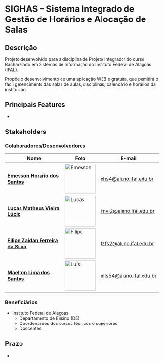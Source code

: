 # SIGHAS – Sistema Integrado de Gestão de Horários e Alocação de Salas

## Descrição

Projeto desenvolvido para a disciplina de Projeto Integrador do curso Bacharelado em Sistemas de Informação do Instituto Federal de Alagoas (IFAL).

Propõe o desenvolvimento de uma aplicação WEB e gratuíta, que pemitirá o fácil gerencimento das salas de aulas, disciplinas, calendário e horários da instituição.

## Principais Features

- 

## Stakeholders

### Colaboradores/Desenvolvedores

| Nome                                  | Foto                                                                                           | E-mail                          |
|---------------------------------------|------------------------------------------------------------------------------------------------|---------------------------------|
| **[Emesson Horário dos Santos](https://github.com/emessonhoracio)**        | <img src="https://avatars.githubusercontent.com/u/61273469?v=4" width="100" alt="Emesson">     | ehs4@aluno.ifal.edu.br         |
| **[Lucas Matheus Vieira Lúcio](https://github.com/Casterrr)**        | <img src="https://avatars.githubusercontent.com/u/44622004?v=4" width="100" alt="Lucas">     | lmvl2@aluno.ifal.edu.br         |
| **[Filipe Zaidan Ferreira da Silva](https://github.com/filipezaidan)**   | <img src="https://avatars.githubusercontent.com/u/41112779?v=4" width="100" alt="Filipe">    | fzfs2@aluno.ifal.edu.br         |
| **[Maelton Lima dos Santos](https://github.com/Maelton)**         | <img src="https://avatars.githubusercontent.com/u/61250761?v=4" width="100" alt="Luís">     | mls54@aluno.ifal.edu.br         |

### Beneficiários
- Instituto Federal de Alagoas
    - Departamento de Ensino (DE)
    - Coordenações dos cursos técnicos e superiores
    - Doscentes

## Prazo

- 
